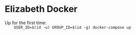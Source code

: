 # Elizabeth Docker

<p>
Up for the first time:
</>
<code>
    USER_ID=$(id -u) GROUP_ID=$(id -g) docker-compose up
</code>
